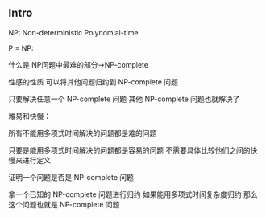 ## Intro 

NP: Non-deterministic Polynomial-time 

P = NP: 

什么是 NP问题中最难的部分->NP-complete 

性感的性质 可以将其他问题归约到 NP-complete 问题 

只要解决任意一个 NP-complete 问题 其他 NP-complete 问题也就解决了 

难易和快慢：

所有不能用多项式时间解决的问题都是难的问题

只要是能用多项式时间解决的问题都是容易的问题 不需要具体比较他们之间的快慢来进行定义

证明一个问题是否是 NP-complete 问题

拿一个已知的 NP-complete 问题进行归约 如果能用多项式时间复杂度归约 那么这个问题也就是 NP-complete 问题 